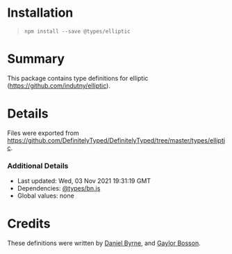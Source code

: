 # Installation
> `npm install --save @types/elliptic`

# Summary
This package contains type definitions for elliptic (https://github.com/indutny/elliptic).

# Details
Files were exported from https://github.com/DefinitelyTyped/DefinitelyTyped/tree/master/types/elliptic.

### Additional Details
 * Last updated: Wed, 03 Nov 2021 19:31:19 GMT
 * Dependencies: [@types/bn.js](https://npmjs.com/package/@types/bn.js)
 * Global values: none

# Credits
These definitions were written by [Daniel Byrne](https://github.com/danwbyrne), and [Gaylor Bosson](https://github.com/Gilthoniel).
